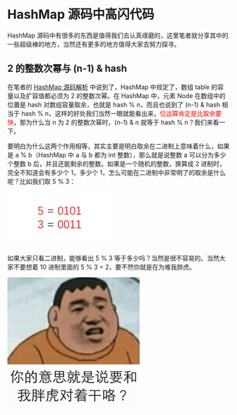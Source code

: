 # HashMap 源码中高闪代码

  HashMap 源码中有很多的东西是值得我们去认真琢磨的，这里笔者就分享其中的一些超级棒的地方，当然还有更多的地方值得大家去努力探寻。

## 2 的整数次幂与 (n-1) & hash 

  在笔者的 [HashMap 源码解析]() 中说到了，HashMap 中规定了，数组 table 的容量以及扩容值都必须为 2 的整数次幂。在 HashMap 中，元素 Node 在数组中的位置是 hash 对数组容量取余，也就是 hash % n，而且也说到了 (n-1) & hash 相当于 hash % n，这样的好处我们当然一眼就能看出来，<font color=red>位运算肯定是比取余要快</font>，那为什么当 n 为 2 的整数次幂时，(n-1) & n 就等于 hash % n？我们来看一下。



  要明白为什么这两个作用相等，其实主要是明白取余在二进制上意味着什么，如果是 a % b（HashMap 中 a 与 b 都为 int 整数），那么就是说整数 a 可以分为多少个整数 b 后，并且还能剩余的整数。如果是一个随机的整数，换算成 2 进制时，完全不知道会有多少个 1，多少个 1，怎么可能在二进制中非常明了的取余是什么呢？比如我们取 5 % 3：

   ![hashmap_2_1](/image/hashmap_2_1.png)

  如果大家只看二进制，能够看出 5 % 3 等于多少吗？当然是很不容易的。当然大家不要想着 10 进制里面的 5 % 3 = 2，要不然你就是在为难我胖虎。

![hashmap_2_2](/image/hashmap_2_2.jpg)